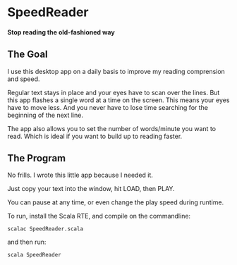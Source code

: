 # SpeedReader
#### Stop reading the old-fashioned way

## The Goal
I use this desktop app on a daily basis to improve my reading comprension and speed. 

Regular text stays in place and your eyes have to scan over the lines. But this app flashes a single word at a time on the screen. This means your eyes have to move less. And you never have to lose time searching for the beginning of the next line.

The app also allows you to set the number of words/minute you want to read. Which is ideal if you want to build up to reading faster.

## The Program
No frills. I wrote this little app because I needed it.

Just copy your text into the window, hit LOAD, then PLAY.

You can pause at any time, or even change the play speed during runtime.

To run, install the Scala RTE, and compile on the commandline:

    scalac SpeedReader.scala

and then run:

    scala SpeedReader
